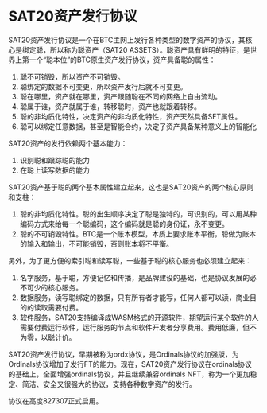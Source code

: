 SAT20资产发行协议
=========


SAT20资产发行协议是一个在BTC主网上发行各种类型的数字资产的协议，其核心是绑定聪，所以称为聪资产（SAT20 ASSETS）。聪资产具有鲜明的特征，是世界上第一个“聪本位”的BTC原生资产发行协议，资产具备聪的属性：
1. 聪不可销毁，所以资产不可销毁。
2. 聪绑定的数据不可变更，所以资产发行后就不可变更。
3. 聪在哪里，资产就在哪里，资产跟随聪在不同的网络上自由流动。
4. 聪属于谁，资产就属于谁，转移聪时，资产也就跟着转移。
5. 聪的非均质化特性，决定资产的非均质化特性，资产天然具备SFT属性。
6. 聪可以绑定任意数据，甚至是智能合约，决定了资产具备某种意义上的智能化


SAT20资产的发行依赖两个基本能力：
1. 识别聪和跟踪聪的能力
2. 在聪上读写数据的能力


SAT20资产基于聪的两个基本属性建立起来，这也是SAT20资产的两个核心原则和支柱：
1. 聪的非均质化特性。聪的出生顺序决定了聪是独特的，可识别的，可以用某种编码方式来给每一个聪编码，这个编码就是聪的身份证，永不变更。
2. 聪的不可销毁特性。BTC是一个账本模型，本质上要求账本平衡，聪做为账本的输入和输出，不可能销毁，否则账本将不平衡。

另外，为了更方便的索引聪和读写聪，一些基于聪的核心服务也必须建立起来：
1. 名字服务，基于聪，方便记忆和传播，是品牌建设的基础，也是协议发展的必不可少的核心服务。
2. 数据服务，读写聪绑定的数据，只有所有者才能写，任何人都可以读，商业目的的读取需要付费。
3. 软件服务，SAT20支持编译成WASM格式的开源软件，期望运行某个软件的人需要付费运行软件，运行服务的节点和软件开发者分享费用。费用低廉，但不为零，以聪计价。


SAT20资产发行协议，早期被称为ordx协议，是Ordinals协议的加强版，为Ordinals协议增加了发行FT的能力。现在，SAT20资产发行协议在ordinals协议的基础上，全面增强ordinals协议，并且继续兼容ordinals NFT，称为一个更加稳定、简洁、安全又很强大的协议，支持各种数字资产的发行。


协议在高度827307正式启用。

